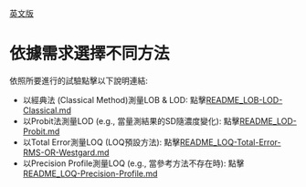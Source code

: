 [英文版](README.md)

# 依據需求選擇不同方法

依照所要進行的試驗點擊以下說明連結:

- 以經典法 (Classical Method)測量LOB & LOD: 點擊[README_LOB-LOD-Classical.md](README_LOB-LOD-Classical.md)
- 以Probit法測量LOD (e.g., 當量測結果的SD隨濃度變化): 點擊[README_LOD-Probit.md](README_LOD-Probit.md)
- 以Total Error測量LOQ (LOQ預設方法): 點擊[README_LOQ-Total-Error-RMS-OR-Westgard.md](README_LOQ-Total-Error-RMS-OR-Westgard.md)
- 以Precision Profile測量LOQ (e.g., 當參考方法不存在時): 點擊[README_LOQ-Precision-Profile.md](README_LOQ-Precision-Profile.md)